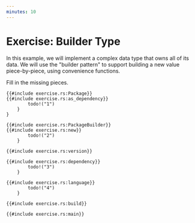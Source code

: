 ```yaml
---
minutes: 10
---
```


# Exercise: Builder Type

In this example, we will implement a complex data type that owns all of its
data. We will use the "builder pattern" to support building a new value
piece-by-piece, using convenience functions.

Fill in the missing pieces.

```rust,editable
{{#include exercise.rs:Package}}
{{#include exercise.rs:as_dependency}}
        todo!("1")
    }
}

{{#include exercise.rs:PackageBuilder}}
{{#include exercise.rs:new}}
        todo!("2")
    }

{{#include exercise.rs:version}}

{{#include exercise.rs:dependency}}
        todo!("3")
    }

{{#include exercise.rs:language}}
        todo!("4")
    }

{{#include exercise.rs:build}}

{{#include exercise.rs:main}}
```
